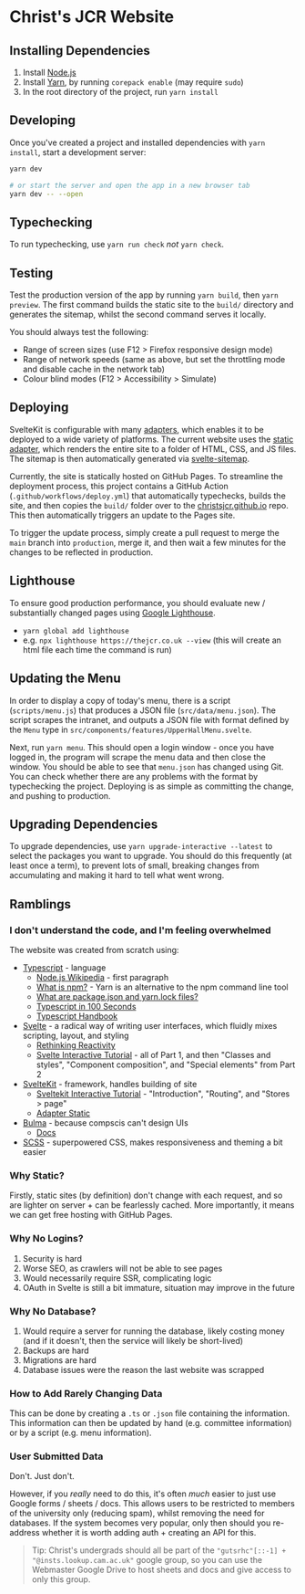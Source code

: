 # Christ's JCR Website

## Installing Dependencies

1. Install [Node.js](https://nodejs.org/en/download/)
2. Install [Yarn](https://yarnpkg.com/getting-started/install), by running `corepack enable` (may require `sudo`)
3. In the root directory of the project, run `yarn install`

## Developing

Once you've created a project and installed dependencies with `yarn install`, start a development server:

```bash
yarn dev

# or start the server and open the app in a new browser tab
yarn dev -- --open
```

## Typechecking

To run typechecking, use `yarn run check` *not* `yarn check`.

## Testing

Test the production version of the app by running `yarn build`, then `yarn preview`. The first command builds the static site to the `build/` directory and generates the sitemap, whilst the second command serves it locally.

You should always test the following:
 - Range of screen sizes (use F12 > Firefox responsive design mode)
 - Range of network speeds (same as above, but set the throttling mode and disable cache in the network tab)
 - Colour blind modes (F12 > Accessibility > Simulate)

## Deploying

SvelteKit is configurable with many [adapters](https://kit.svelte.dev/docs/adapters), which enables it to be deployed to a wide variety of platforms. The current website uses the [static adapter](https://github.com/sveltejs/kit/tree/master/packages/adapter-static), which renders the entire site to a folder of HTML, CSS, and JS files. The sitemap is then automatically generated via [svelte-sitemap](https://github.com/bartholomej/svelte-sitemap).

Currently, the site is statically hosted on GitHub Pages. To streamline the deployment process, this project contains a GitHub Action (`.github/workflows/deploy.yml`) that automatically typechecks, builds the site, and then copies the `build/` folder over to the [christsjcr.github.io](https://github.com/christsjcr/christsjcr.github.io) repo. This then automatically triggers an update to the Pages site.

To trigger the update process, simply create a pull request to merge the `main` branch into `production`, merge it, and then wait a few minutes for the changes to be reflected in production. 

## Lighthouse

To ensure good production performance, you should evaluate new / substantially changed pages using [Google Lighthouse](https://en.wikipedia.org/wiki/Google_Lighthouse).
 - `yarn global add lighthouse`
 - e.g. `npx lighthouse https://thejcr.co.uk --view` (this will create an html file each time the command is run)

## Updating the Menu

In order to display a copy of today's menu, there is a script (`scripts/menu.js`) that produces a JSON file (`src/data/menu.json`). The script scrapes the intranet, and outputs a JSON file with format defined by the `Menu` type in `src/components/features/UpperHallMenu.svelte`.

Next, run `yarn menu`. This should open a login window - once you have logged in, the program will scrape the menu data and then close the window. You should be able to see that `menu.json` has changed using Git. You can check whether there are any problems with the format by typechecking the project. Deploying is as simple as committing the change, and pushing to production.

## Upgrading Dependencies

To upgrade dependencies, use `yarn upgrade-interactive --latest` to select the packages you want to upgrade. You should do this frequently (at least once a term), to prevent lots of small, breaking changes from accumulating and making it hard to tell what went wrong.

## Ramblings

### I don't understand the code, and I'm feeling overwhelmed

The website was created from scratch using:
 - [Typescript](https://www.typescriptlang.org/) - language
   - [Node.js Wikipedia](https://en.wikipedia.org/wiki/Node.js) - first paragraph
   - [What is npm?](https://www.youtube.com/watch?v=ZNbFagCBlwo) - Yarn is an alternative to the npm command line tool
   - [What are package.json and yarn.lock files?](https://stackoverflow.com/questions/51203500/difference-between-package-json-package-lock-json-and-yarn-lock-files)
   - [Typescript in 100 Seconds](https://www.youtube.com/watch?v=zQnBQ4tB3ZA)
   - [Typescript Handbook](https://www.typescriptlang.org/docs/handbook/intro.html)
 - [Svelte](https://svelte.dev/) - a radical way of writing user interfaces, which fluidly mixes scripting, layout, and styling
   - [Rethinking Reactivity](https://www.youtube.com/watch?v=AdNJ3fydeao)
   - [Svelte Interactive Tutorial](https://learn.svelte.dev/tutorial/welcome-to-svelte) - all of Part 1, and then "Classes and styles", "Component composition", and "Special elements" from Part 2
 - [SvelteKit](https://kit.svelte.dev/) - framework, handles building of site
   - [Sveltekit Interactive Tutorial](https://learn.svelte.dev/tutorial/introducing-sveltekit) - "Introduction", "Routing", and "Stores > page"
   - [Adapter Static](https://kit.svelte.dev/docs/adapter-static)
 - [Bulma](https://bulma.io/) - because compscis can't design UIs
   - [Docs](https://bulma.io/documentation/)
 - [SCSS](https://sass-lang.com/documentation/syntax) - superpowered CSS, makes responsiveness and theming a bit easier

### Why Static?

Firstly, static sites (by definition) don't change with each request, and so are lighter on server + can be fearlessly cached. More importantly, it means we can get free hosting with GitHub Pages.

### Why No Logins?

1. Security is hard
2. Worse SEO, as crawlers will not be able to see pages
3. Would necessarily require SSR, complicating logic
4. OAuth in Svelte is still a bit immature, situation may improve in the future

### Why No Database?

1. Would require a server for running the database, likely costing money (and if it doesn't, then the service will likely be short-lived)
2. Backups are hard
3. Migrations are hard
4. Database issues were the reason the last website was scrapped

### How to Add Rarely Changing Data

This can be done by creating a `.ts` or `.json` file containing the information. This information can then be updated by hand (e.g. committee information) or by a script (e.g. menu information).

### User Submitted Data

Don't. Just don't. 

However, if you *really* need to do this, it's often *much* easier to just use Google forms / sheets / docs. This allows users to be restricted to members of the university only (reducing spam), whilst removing the need for databases. If the system becomes very popular, only then should you re-address whether it is worth adding auth + creating an API for this. 

> Tip: Christ's undergrads should all be part of the `"gutsrhc"[::-1] + "@insts.lookup.cam.ac.uk"` google group, so you can use the Webmaster Google Drive to host sheets and docs and give access to only this group.
